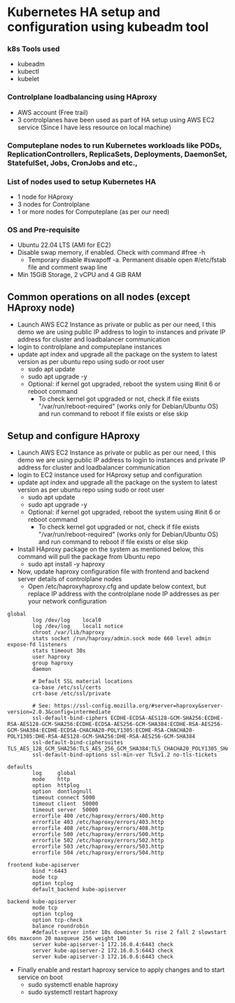 # Kubernetes HA setup and configuration using **kubeadm** tool

### k8s Tools used
- kubeadm
- kubectl
- kubelet

### Controlplane loadbalancing using HAproxy
- AWS account (Free trail)
- 3 controlplanes have been used as part of HA setup using AWS EC2 service (Since I have less resource on local machine)

### Computeplane nodes to run Kubernetes workloads like PODs, ReplicationControllers, ReplicaSets, Deployments, DaemonSet, StatefulSet, Jobs, CronJobs and etc.,

### List of nodes used to setup Kubernetes HA
- 1 node for HAproxy
- 3 nodes for Controlplane
- 1 or more nodes for Computeplane (as per our need)

### OS and Pre-requisite
- Ubuntu 22.04 LTS (AMI for EC2)
- Disable swap memory, if enabled. Check with command #free -h
    - Temporary disable #swapoff -a. Permanent disable open #/etc/fstab file and comment swap line
- Min 15GiB Storage, 2 vCPU and 4 GiB RAM

## Common operations on all nodes (except HAproxy node)
- Launch AWS EC2 Instance as private or public as per our need, I this demo we are using public IP address to login to instances and private IP address for cluster and loadbalancer communication
- login to controlplane and computeplane instances 
- update apt index and upgrade all the package on the system to latest version as per ubuntu repo using sudo or root user
    - sudo apt update
    - sudo apt upgrade -y
    - Optional: if kernel got upgraded, reboot the system using #init 6 or reboot command
        - To check kernel got upgraded or not, check if file exists "/var/run/reboot-required" (works only for Debian/Ubuntu OS) and run command to reboot if file exists or else skip

## Setup and configure HAproxy
- Launch AWS EC2 Instance as private or public as per our need, I this demo we are using public IP address to login to instances and private IP address for cluster and loadbalancer communication
- login to EC2 instance used for HAproxy setup and configuration
- update apt index and upgrade all the package on the system to latest version as per ubuntu repo using sudo or root user
    - sudo apt update
    - sudo apt upgrade -y
    - Optional: if kernel got upgraded, reboot the system using #init 6 or reboot command
        - To check kernel got upgraded or not, check if file exists "/var/run/reboot-required" (works only for Debian/Ubuntu OS) and run command to reboot if file exists or else skip
- Install HAproxy package on the system as mentioned below, this command will pull the package from Ubuntu repo
    - sudo apt install -y haproxy
- Now, update haproxy configuration file with frontend and backend server details of controlplane nodes
    - Open /etc/haproxyhaproxy.cfg and update below context, but replace IP address with the controlplane node IP addresses as per your network configuration
```
global
        log /dev/log    local0
        log /dev/log    local1 notice
        chroot /var/lib/haproxy
        stats socket /run/haproxy/admin.sock mode 660 level admin expose-fd listeners
        stats timeout 30s
        user haproxy
        group haproxy
        daemon

        # Default SSL material locations
        ca-base /etc/ssl/certs
        crt-base /etc/ssl/private

        # See: https://ssl-config.mozilla.org/#server=haproxy&server-version=2.0.3&config=intermediate
        ssl-default-bind-ciphers ECDHE-ECDSA-AES128-GCM-SHA256:ECDHE-RSA-AES128-GCM-SHA256:ECDHE-ECDSA-AES256-GCM-SHA384:ECDHE-RSA-AES256-GCM-SHA384:ECDHE-ECDSA-CHACHA20-POLY1305:ECDHE-RSA-CHACHA20-POLY1305:DHE-RSA-AES128-GCM-SHA256:DHE-RSA-AES256-GCM-SHA384
        ssl-default-bind-ciphersuites TLS_AES_128_GCM_SHA256:TLS_AES_256_GCM_SHA384:TLS_CHACHA20_POLY1305_SHA256
        ssl-default-bind-options ssl-min-ver TLSv1.2 no-tls-tickets

defaults
        log     global
        mode    http
        option  httplog
        option  dontlognull
        timeout connect 5000
        timeout client  50000
        timeout server  50000
        errorfile 400 /etc/haproxy/errors/400.http
        errorfile 403 /etc/haproxy/errors/403.http
        errorfile 408 /etc/haproxy/errors/408.http
        errorfile 500 /etc/haproxy/errors/500.http
        errorfile 502 /etc/haproxy/errors/502.http
        errorfile 503 /etc/haproxy/errors/503.http
        errorfile 504 /etc/haproxy/errors/504.http

frontend kube-apiserver
        bind *:6443
        mode tcp
        option tcplog
        default_backend kube-apiserver

backend kube-apiserver
        mode tcp
        option tcplog
        option tcp-check
        balance roundrobin
        #default-server inter 10s downinter 5s rise 2 fall 2 slowstart 60s maxconn 20 maxqueue 256 weight 100
        server kube-apiserver-1 172.16.0.4:6443 check
        server kube-apiserver-2 172.16.0.5:6443 check
        server kube-apiserver-3 172.16.0.6:6443 check        
```
- Finally enable and restart haproxy service to apply changes and to start service on boot
    - sudo systemctl enable haproxy
    - sudo systemctl restart haproxy
